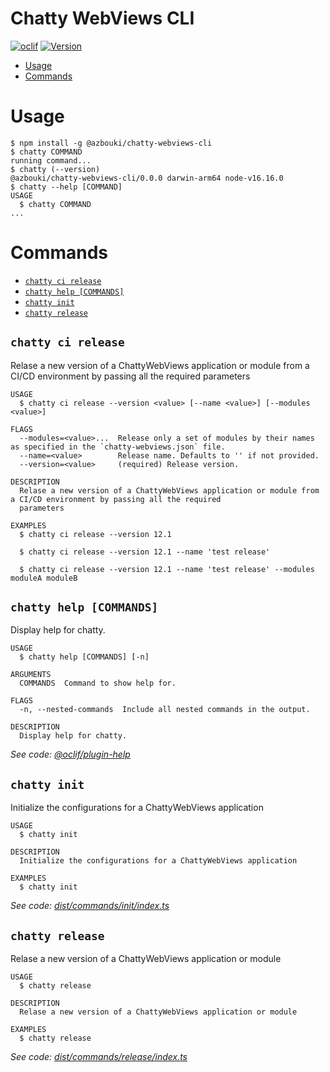 Chatty WebViews CLI
=================

[![oclif](https://img.shields.io/badge/cli-oclif-brightgreen.svg)](https://oclif.io)
[![Version](https://img.shields.io/npm/v/oclif-hello-world.svg)](https://npmjs.org/package/oclif-hello-world)

<!-- toc -->
* [Usage](#usage)
* [Commands](#commands)
<!-- tocstop -->
# Usage
<!-- usage -->
```sh-session
$ npm install -g @azbouki/chatty-webviews-cli
$ chatty COMMAND
running command...
$ chatty (--version)
@azbouki/chatty-webviews-cli/0.0.0 darwin-arm64 node-v16.16.0
$ chatty --help [COMMAND]
USAGE
  $ chatty COMMAND
...
```
<!-- usagestop -->
# Commands
<!-- commands -->
* [`chatty ci release`](#chatty-ci-release)
* [`chatty help [COMMANDS]`](#chatty-help-commands)
* [`chatty init`](#chatty-init)
* [`chatty release`](#chatty-release)

## `chatty ci release`

Relase a new version of a ChattyWebViews application or module from a CI/CD environment by passing all the required parameters

```
USAGE
  $ chatty ci release --version <value> [--name <value>] [--modules <value>]

FLAGS
  --modules=<value>...  Release only a set of modules by their names as specified in the `chatty-webviews.json` file.
  --name=<value>        Release name. Defaults to '' if not provided.
  --version=<value>     (required) Release version.

DESCRIPTION
  Relase a new version of a ChattyWebViews application or module from a CI/CD environment by passing all the required
  parameters

EXAMPLES
  $ chatty ci release --version 12.1

  $ chatty ci release --version 12.1 --name 'test release'

  $ chatty ci release --version 12.1 --name 'test release' --modules moduleA moduleB
```

## `chatty help [COMMANDS]`

Display help for chatty.

```
USAGE
  $ chatty help [COMMANDS] [-n]

ARGUMENTS
  COMMANDS  Command to show help for.

FLAGS
  -n, --nested-commands  Include all nested commands in the output.

DESCRIPTION
  Display help for chatty.
```

_See code: [@oclif/plugin-help](https://github.com/oclif/plugin-help/blob/v5.2.8/src/commands/help.ts)_

## `chatty init`

Initialize the configurations for a ChattyWebViews application

```
USAGE
  $ chatty init

DESCRIPTION
  Initialize the configurations for a ChattyWebViews application

EXAMPLES
  $ chatty init
```

_See code: [dist/commands/init/index.ts](https://github.com/vmutafov/hello-world/blob/v0.0.0/dist/commands/init/index.ts)_

## `chatty release`

Relase a new version of a ChattyWebViews application or module

```
USAGE
  $ chatty release

DESCRIPTION
  Relase a new version of a ChattyWebViews application or module

EXAMPLES
  $ chatty release
```

_See code: [dist/commands/release/index.ts](https://github.com/vmutafov/hello-world/blob/v0.0.0/dist/commands/release/index.ts)_
<!-- commandsstop -->
